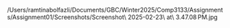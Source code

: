 /Users/ramtinabolfazli/Documents/GBC/Winter2025/Comp3133/Assignments/Assignment01/Screenshots/Screenshot\ 2025-02-23\ at\ 3.47.08 PM.jpg 
